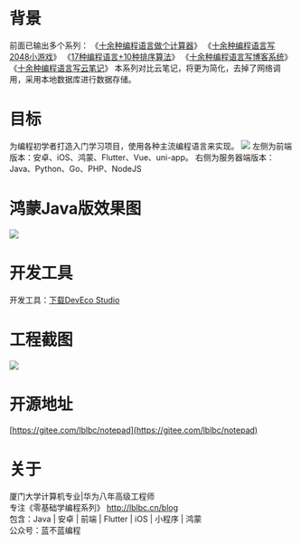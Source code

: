 # 背景
前面已输出多个系列：
《[十余种编程语言做个计算器](https://cxyxy.blog.csdn.net/article/details/128761660)》
《[十余种编程语言写2048小游戏](https://cxyxy.blog.csdn.net/article/details/128696358)》
《[17种编程语言+10种排序算法](https://cxyxy.blog.csdn.net/article/details/128760848)》
《[十余种编程语言写博客系统](https://cxyxy.blog.csdn.net/article/details/128755326)》
《[十余种编程语言写云笔记](https://cxyxy.blog.csdn.net/article/details/128760968)》
本系列对比云笔记，将更为简化，去掉了网络调用，采用本地数据库进行数据存储。
# 目标
为编程初学者打造入门学习项目，使用各种主流编程语言来实现。
![](https://img-blog.csdnimg.cn/faea1470ad3b4e8eba3b093d261d637d.png)
左侧为前端版本：安卓、iOS、鸿蒙、Flutter、Vue、uni-app。
右侧为服务器端版本：Java、Python、Go、PHP、NodeJS

# 鸿蒙Java版效果图
![](https://img-blog.csdnimg.cn/8dfefa3877864bbf8f6c3ab3df9be809.png)
# 开发工具
开发工具：[下载DevEco Studio](https://developer.harmonyos.com/cn/develop/deveco-studio)

# 工程截图
![](https://img-blog.csdnimg.cn/50d9270fa6d045c79b612f64e173182e.png)

# 开源地址
[https://gitee.com/lblbc/notepad](https://gitee.com/lblbc/notepad)

# 关于
厦门大学计算机专业|华为八年高级工程师     
专注《零基础学编程系列》  http://lblbc.cn/blog  
包含：Java | 安卓 | 前端 | Flutter | iOS | 小程序 | 鸿蒙  
公众号：蓝不蓝编程  